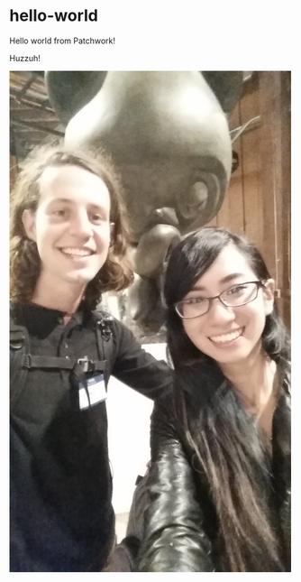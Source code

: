 hello-world
===========

Hello world from Patchwork!

Huzzuh!

![hello](20140930_fonda_and_i_small.png 'hello world')
